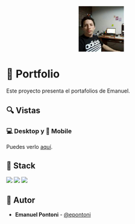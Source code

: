<div align="center">
<img width="120px"  src="images/me.jpg" />
</div>

# 💎 Portfolio

Este proyecto presenta el portafolios de Emanuel.

## 🔍 Vistas 

### 💻 Desktop y 📱 Mobile

Puedes verlo [aquí](https://epontoni.github.io/portfolio/).

## 📌 Stack

<img width="24px" src="https://upload.wikimedia.org/wikipedia/commons/thumb/3/38/HTML5_Badge.svg/512px-HTML5_Badge.svg.png" />
<img width="24px" src="https://upload.wikimedia.org/wikipedia/commons/thumb/6/62/CSS3_logo.svg/512px-CSS3_logo.svg.png" />
<img width="24px" src="https://upload.wikimedia.org/wikipedia/commons/thumb/6/6a/JavaScript-logo.png/600px-JavaScript-logo.png" />

## 🌟 Autor

* **Emanuel Pontoni**  - [@epontoni](https://github.com/epontoni)
